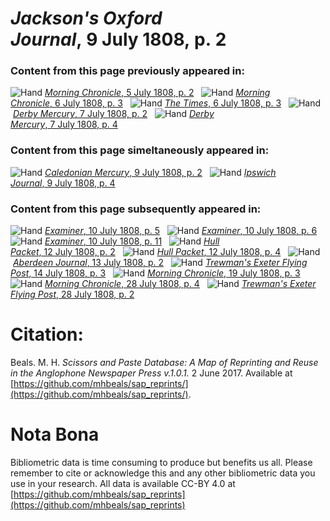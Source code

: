 # *Jackson's Oxford Journal*, 9 July 1808, p. 2  
  
### Content from this page previously appeared in:  
![Hand](http://scissorsandpaste.net/wp-content/uploads/2017/06/smallhandpointer.png) [*Morning Chronicle*, 5 July 1808, p. 2](https://mhbeals.github.io/sap_html/Morning-Chronicle/Morning-Chronicle-5-July-1808-p-2)  
![Hand](http://scissorsandpaste.net/wp-content/uploads/2017/06/smallhandpointer.png) [*Morning Chronicle*, 6 July 1808, p. 3](https://mhbeals.github.io/sap_html/Morning-Chronicle/Morning-Chronicle-6-July-1808-p-3)  
![Hand](http://scissorsandpaste.net/wp-content/uploads/2017/06/smallhandpointer.png) [*The Times*, 6 July 1808, p. 3](https://mhbeals.github.io/sap_html/The-Times/The-Times-6-July-1808-p-3)  
![Hand](http://scissorsandpaste.net/wp-content/uploads/2017/06/smallhandpointer.png) [*Derby Mercury*, 7 July 1808, p. 2](https://mhbeals.github.io/sap_html/Derby-Mercury/Derby-Mercury-7-July-1808-p-2)  
![Hand](http://scissorsandpaste.net/wp-content/uploads/2017/06/smallhandpointer.png) [*Derby Mercury*, 7 July 1808, p. 4](https://mhbeals.github.io/sap_html/Derby-Mercury/Derby-Mercury-7-July-1808-p-4)  
  
### Content from this page simeltaneously appeared in:  
![Hand](http://scissorsandpaste.net/wp-content/uploads/2017/06/smallhandpointer.png) [*Caledonian Mercury*, 9 July 1808, p. 2](https://mhbeals.github.io/sap_html/Caledonian-Mercury/Caledonian-Mercury-9-July-1808-p-2)  
![Hand](http://scissorsandpaste.net/wp-content/uploads/2017/06/smallhandpointer.png) [*Ipswich Journal*, 9 July 1808, p. 4](https://mhbeals.github.io/sap_html/Ipswich-Journal/Ipswich-Journal-9-July-1808-p-4)  
  
### Content from this page subsequently appeared in:  
![Hand](http://scissorsandpaste.net/wp-content/uploads/2017/06/smallhandpointer.png) [*Examiner*, 10 July 1808, p. 5](https://mhbeals.github.io/sap_html/Examiner/Examiner-10-July-1808-p-5)  
![Hand](http://scissorsandpaste.net/wp-content/uploads/2017/06/smallhandpointer.png) [*Examiner*, 10 July 1808, p. 6](https://mhbeals.github.io/sap_html/Examiner/Examiner-10-July-1808-p-6)  
![Hand](http://scissorsandpaste.net/wp-content/uploads/2017/06/smallhandpointer.png) [*Examiner*, 10 July 1808, p. 11](https://mhbeals.github.io/sap_html/Examiner/Examiner-10-July-1808-p-11)  
![Hand](http://scissorsandpaste.net/wp-content/uploads/2017/06/smallhandpointer.png) [*Hull Packet*, 12 July 1808, p. 2](https://mhbeals.github.io/sap_html/Hull-Packet/Hull-Packet-12-July-1808-p-2)  
![Hand](http://scissorsandpaste.net/wp-content/uploads/2017/06/smallhandpointer.png) [*Hull Packet*, 12 July 1808, p. 4](https://mhbeals.github.io/sap_html/Hull-Packet/Hull-Packet-12-July-1808-p-4)  
![Hand](http://scissorsandpaste.net/wp-content/uploads/2017/06/smallhandpointer.png) [*Aberdeen Journal*, 13 July 1808, p. 2](https://mhbeals.github.io/sap_html/Aberdeen-Journal/Aberdeen-Journal-13-July-1808-p-2)  
![Hand](http://scissorsandpaste.net/wp-content/uploads/2017/06/smallhandpointer.png) [*Trewman's Exeter Flying Post*, 14 July 1808, p. 3](https://mhbeals.github.io/sap_html/Trewman's-Exeter-Flying-Post/Trewman's-Exeter-Flying-Post-14-July-1808-p-3)  
![Hand](http://scissorsandpaste.net/wp-content/uploads/2017/06/smallhandpointer.png) [*Morning Chronicle*, 19 July 1808, p. 3](https://mhbeals.github.io/sap_html/Morning-Chronicle/Morning-Chronicle-19-July-1808-p-3)  
![Hand](http://scissorsandpaste.net/wp-content/uploads/2017/06/smallhandpointer.png) [*Morning Chronicle*, 28 July 1808, p. 4](https://mhbeals.github.io/sap_html/Morning-Chronicle/Morning-Chronicle-28-July-1808-p-4)  
![Hand](http://scissorsandpaste.net/wp-content/uploads/2017/06/smallhandpointer.png) [*Trewman's Exeter Flying Post*, 28 July 1808, p. 2](https://mhbeals.github.io/sap_html/Trewman's-Exeter-Flying-Post/Trewman's-Exeter-Flying-Post-28-July-1808-p-2)  


# Citation: 

Beals. M. H. *Scissors and Paste Database: A Map of Reprinting and Reuse in the Anglophone Newspaper Press v.1.0.1.* 2 June 2017. Available at [https://github.com/mhbeals/sap_reprints/](https://github.com/mhbeals/sap_reprints/). 

# Nota Bona

Bibliometric data is time consuming to produce but benefits us all. Please remember to cite or acknowledge this and any other bibliometric data you use in your research. All data is available CC-BY 4.0 at [https://github.com/mhbeals/sap_reprints](https://github.com/mhbeals/sap_reprints)